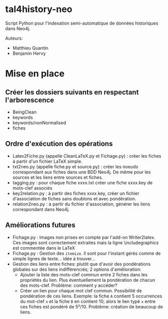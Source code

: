 # tal4history-neo
Script Python pour l'indexation semi-automatique de données historiques dans Neo4j.

Auteurs:
- Matthieu Quantin
- Benjamin Hervy

# Mise en place
## Créer les dossiers suivants en respectant l'arborescence
- BeingClean
- keywords
- keywords/nonNormalised
- fiches

## Ordre d'exécution des opérations
- Latex2Fiche.py (appelle CleanLaTeX.py et Fichage.py) : créer les fiches à partir d'un fichier LaTeX simple.
- txt2neo.py (appelle fiche.py et source.py) : créer les noeuds correspondant aux fiches dans une BDD Neo4j. De même pour les sources et les liens entre sources et fiches.
- tagging.py : pour chaque fiche xxxx.txt créer une fiche xxxx.key de mots-clef associés
- key2relation.py : à partir des fiches xxxx.key, créer un fichier d'association de fiches sans doublons et avec pondération.
- relation2neo.py : à partir du fichier d'association, générer les liens correspondant dans Neo4j.

## Améliorations futures

* Fichage.py : Images non prises en compte par l'add-on Writer2latex. Ces images sont correctement extraites mais la ligne \includegraphics est commentée dans le LaTeX
* Fichage.py : Gestion des `itemize`. Il sont pour l'instant gérés comme de simple lignes de texte... idée à trouver... 
* Gestion des liens entre fiches: plutôt que d'avoir des pondérations globales sur des liens indifférenciés; 2 options d'amélioration: 
	- Ajouter la liste des mots-clef commun entre 2 fiches dans les propriétés du lien. Plus éventuellement la pondération de chacun des mots-clef. Problème: comment y accéder? 
	- Créer un lien pour chaque mot clef commun. Possibilité de pondération de ces liens. Exemple: la fiche `A` contient 5 occurrences du mot-clef `x` et la fiche `B` en contient 10; alors le lien typé `x` entre ces fiches est pondéré de 5²/10. Problème: création de beaucoup de liens.
